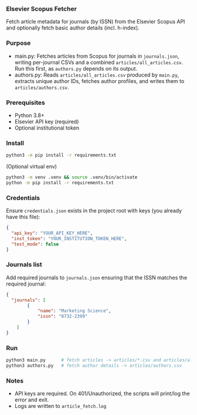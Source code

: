 ### Elsevier Scopus Fetcher

Fetch article metadata for journals (by ISSN) from the Elsevier Scopus API and optionally fetch basic author details (incl. h-index).

### Purpose
- main.py: Fetches articles from Scopus for journals in `journals.json`, writing per-journal CSVs and a combined `articles/all_articles.csv`. Run this first, as `authors.py` depends on its output.
- authors.py: Reads `articles/all_articles.csv` produced by `main.py`, extracts unique author IDs, fetches author profiles, and writes them to `articles/authors.csv`.

### Prerequisites
- Python 3.8+
- Elsevier API key (required)
- Optional institutional token

### Install
```bash
python3 -m pip install -r requirements.txt
```
(Optional virtual env)
```bash
python3 -m venv .venv && source .venv/bin/activate
python -m pip install -r requirements.txt
```

### Credentials
Ensure `credentials.json` exists in the project root with keys (you already have this file):
```json
{
  "api_key": "YOUR_API_KEY_HERE",
  "inst_token": "YOUR_INSTITUTION_TOKEN_HERE",
  "test_mode": false
}
```

### Journals list
Add required journals to `journals.json` ensuring that the ISSN matches the required journal:
```json
{
  "journals": [
        {
            "name": "Marketing Science",
            "issn": "0732-2399"
        }  
    ]
}
```

### Run
```bash
python3 main.py      # fetch articles -> articles/*.csv and articles/all_articles.csv
python3 authors.py   # fetch author details -> articles/authors.csv
```

### Notes
- API keys are required. On 401/Unauthorized, the scripts will print/log the error and exit.
- Logs are written to `article_fetch.log`
